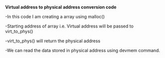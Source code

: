 **Virtual address to physical address conversion code**

-In this code I am creating a array using malloc()

-Starting address of array i.e. Virtual address will be passed to virt_to_phys()

-virt_to_phys() will return the physical address

-We can read the data stored in physical address using devmem command.
